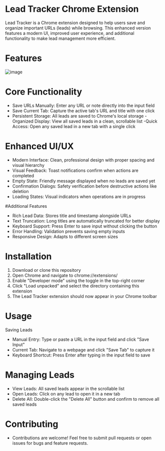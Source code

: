 # Lead Tracker Chrome Extension
Lead Tracker is a Chrome extension designed to help users save and organize important URLs (leads) while browsing. This enhanced version features a modern UI, improved user experience, and additional functionality to make lead management more efficient.

# Features
![image](https://github.com/user-attachments/assets/2a12195f-647a-413c-8035-b3b2e7565061)
# Core Functionality

- Save URLs Manually: Enter any URL or note directly into the input field
- Save Current Tab: Capture the active tab's URL and title with one click
- Persistent Storage: All leads are saved to Chrome's local storage
-Organized Display: View all saved leads in a clean, scrollable list
-Quick Access: Open any saved lead in a new tab with a single click

# Enhanced UI/UX

- Modern Interface: Clean, professional design with proper spacing and visual hierarchy
- Visual Feedback: Toast notifications confirm when actions are completed
- Empty State: Friendly message displayed when no leads are saved yet
- Confirmation Dialogs: Safety verification before destructive actions like deletion
- Loading States: Visual indicators when operations are in progress

#Additional Features

- Rich Lead Data: Stores title and timestamp alongside URLs
- Text Truncation: Long titles are automatically truncated for better display
- Keyboard Support: Press Enter to save input without clicking the button
- Error Handling: Validation prevents saving empty inputs
- Responsive Design: Adapts to different screen sizes

# Installation

1. Download or clone this repository
2. Open Chrome and navigate to chrome://extensions/
3. Enable "Developer mode" using the toggle in the top-right corner
4. Click "Load unpacked" and select the directory containing this extension
5. The Lead Tracker extension should now appear in your Chrome toolbar

# Usage
Saving Leads

- Manual Entry: Type or paste a URL in the input field and click "Save Input"
- Current Tab: Navigate to a webpage and click "Save Tab" to capture it
- Keyboard Shortcut: Press Enter after typing in the input field to save

# Managing Leads

- View Leads: All saved leads appear in the scrollable list
- Open Leads: Click on any lead to open it in a new tab
- Delete All: Double-click the "Delete All" button and confirm to remove all saved leads

# Contributing
- Contributions are welcome! Feel free to submit pull requests or open issues for bugs and feature requests.
